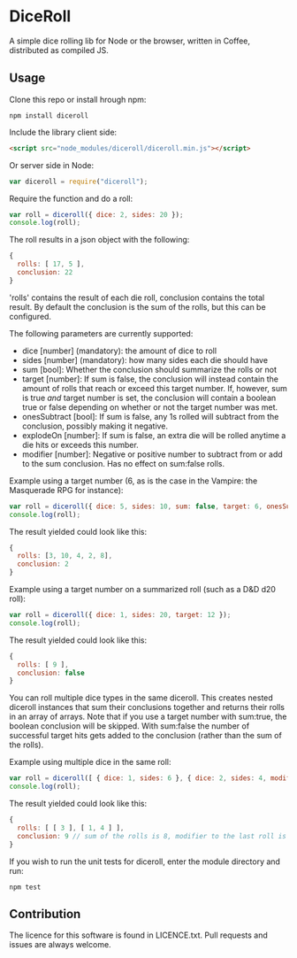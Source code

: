 DiceRoll
====================================
A simple dice rolling lib for Node or the browser, written in Coffee, distributed as compiled JS.

Usage
-----------------
Clone this repo or install hrough npm:
```
npm install diceroll
```
Include the library client side:
```html
<script src="node_modules/diceroll/diceroll.min.js"></script>
```
Or server side in Node:
```javascript
var diceroll = require("diceroll");
```

Require the function and do a roll:
```javascript
var roll = diceroll({ dice: 2, sides: 20 });
console.log(roll);
```

The roll results in a json object with the following:
```javascript
{
  rolls: [ 17, 5 ],
  conclusion: 22
}
```

'rolls' contains the result of each die roll, conclusion contains the total result. By default the conclusion is the sum of the rolls, but this can be configured.

The following parameters are currently supported:
 - dice [number] (mandatory): the amount of dice to roll
 - sides [number] (mandatory): how many sides each die should have
 - sum [bool]: Whether the conclusion should summarize the rolls or not
 - target [number]: If sum is false, the conclusion will instead contain the amount of rolls that reach or exceed this target number. If, however, sum is true *and* target number is set, the conclusion will contain a boolean true or false depending on whether or not the target number was met.
 - onesSubtract [bool]: If sum is false, any 1s rolled will subtract from the conclusion, possibly making it negative.
 - explodeOn [number]: If sum is false, an extra die will be rolled anytime a die hits or exceeds this number.
 - modifier [number]: Negative or positive number to subtract from or add to the sum conclusion. Has no effect on sum:false rolls.

Example using a target number (6, as is the case in the Vampire: the Masquerade RPG for instance):
```javascript
var roll = diceroll({ dice: 5, sides: 10, sum: false, target: 6, onesSubtract: true });
console.log(roll);
```
The result yielded could look like this:
```javascript
{
  rolls: [3, 10, 4, 2, 8],
  conclusion: 2
}
```
Example using a target number on a summarized roll (such as a D&D d20 roll):
```javascript
var roll = diceroll({ dice: 1, sides: 20, target: 12 });
console.log(roll);
```
The result yielded could look like this:
```javascript
{
  rolls: [ 9 ],
  conclusion: false
}
```
You can roll multiple dice types in the same diceroll. This creates nested diceroll instances that sum their conclusions together and returns their rolls in an array of arrays. Note that if you use a target number with sum:true, the boolean conclusion will be skipped. With sum:false the number of successful target hits gets added to the conclusion (rather than the sum of the rolls). 

Example using multiple dice in the same roll:
```javascript
var roll = diceroll([ { dice: 1, sides: 6 }, { dice: 2, sides: 4, modifier: 1 } ]);
console.log(roll);
```
The result yielded could look like this:
```javascript
{
  rolls: [ [ 3 ], [ 1, 4 ] ],
  conclusion: 9 // sum of the rolls is 8, modifier to the last roll is 1, for a total of 9
}
```

If you wish to run the unit tests for diceroll, enter the module directory and run:
```
npm test
```

Contribution
-----------------------
The licence for this software is found in LICENCE.txt. Pull requests and issues are always welcome.
